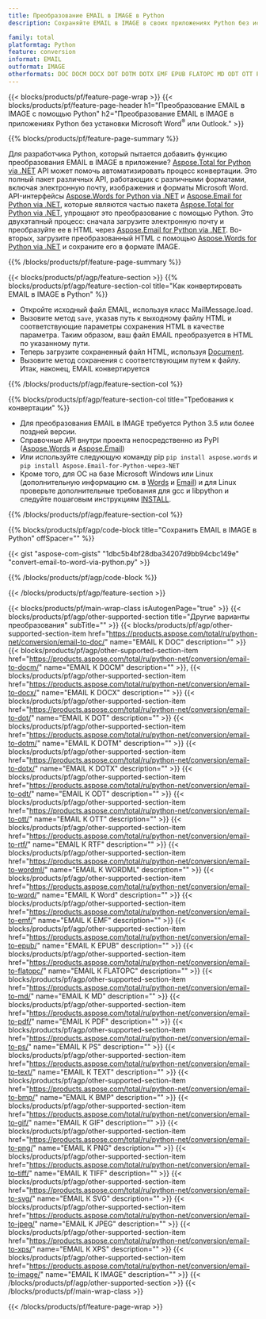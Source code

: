 ```yaml
---
title: Преобразование EMAIL в IMAGE в Python
description: Сохраняйте EMAIL в IMAGE в своих приложениях Python без использования Microsoft Outlook или Word. 

family: total
platformtag: Python
feature: conversion
informat: EMAIL
outformat: IMAGE
otherformats: DOC DOCM DOCX DOT DOTM DOTX EMF EPUB FLATOPC MD ODT OTT PCL PDF PS RTF TEXT WORD WORDML BMP GIF IMAGE JPEG TIFF PNG SVG XPS
---
```

{{< blocks/products/pf/feature-page-wrap >}}
{{< blocks/products/pf/feature-page-header h1="Преобразование EMAIL в IMAGE с помощью Python" h2="Преобразование EMAIL в IMAGE в приложениях Python без установки Microsoft Word<sup>&reg;</sup> или Outlook." >}}

{{% blocks/products/pf/feature-page-summary %}}

Для разработчика Python, который пытается добавить функцию преобразования EMAIL в IMAGE в приложение? [Aspose.Total for Python via .NET](https://products.aspose.com/total/python-net/) API может помочь автоматизировать процесс конвертации. Это полный пакет различных API, работающих с различными форматами, включая электронную почту, изображения и форматы Microsoft Word. API-интерфейсы [Aspose.Words for Python via .NET](https://products.aspose.com/words/python-net/) и [Aspose.Email for Python via .NET](https://products.aspose.com/email/python-net/), которые являются частью пакета [Aspose.Total for Python via .NET](https://products.aspose.com/total/python-net/), упрощают это преобразование с помощью Python. Это двухэтапный процесс: сначала загрузите электронную почту и преобразуйте ее в HTML через [Aspose.Email for Python via .NET](https://products.aspose.com/email/python-net/). Во-вторых, загрузите преобразованный HTML с помощью [Aspose.Words for Python via .NET](https://products.aspose.com/words/python-net/) и сохраните его в формате IMAGE.

{{% /blocks/products/pf/feature-page-summary %}}

{{< blocks/products/pf/agp/feature-section >}}
{{% blocks/products/pf/agp/feature-section-col title="Как конвертировать EMAIL в IMAGE в Python" %}}

- Откройте исходный файл EMAIL, используя класс MailMessage.load.
- Вызовите метод `save`, указав путь к выходному файлу HTML и соответствующие параметры сохранения HTML в качестве параметра. Таким образом, ваш файл EMAIL преобразуется в HTML по указанному пути.
- Теперь загрузите сохраненный файл HTML, используя [Document](https://reference.aspose.com/words/python-net/aspose.words/document/).
- Вызовите метод сохранения с соответствующим путем к файлу. Итак, наконец, EMAIL конвертируется

{{% /blocks/products/pf/agp/feature-section-col %}}

{{% blocks/products/pf/agp/feature-section-col title="Требования к конвертации" %}}

- Для преобразования EMAIL в IMAGE требуется Python 3.5 или более поздней версии.
- Справочные API внутри проекта непосредственно из PyPI ([Aspose.Words](https://pypi.org/project/aspose-words/) и [Aspose.Email](https://pypi.org/project/Aspose.Email-for-Python-via-NET/))
- Или используйте следующую команду pip ```pip install aspose.words``` и ```pip install Aspose.Email-for-Python-через-NET``` 
- Кроме того, для ОС на базе Microsoft Windows или Linux (дополнительную информацию см. в [Words](https://docs.aspose.com/words/python-net/system-requirements/) и [Email](https://docs.aspose.com/email/python-net/system-requirements/)) и для Linux проверьте дополнительные требования для gcc и libpython и следуйте пошаговым инструкциям [INSTALL](https://docs.aspose.com/words/python-net/installation/).
 

{{% /blocks/products/pf/agp/feature-section-col %}}

{{% blocks/products/pf/agp/code-block title="Сохранить EMAIL в IMAGE в Python" offSpacer="" %}}

{{< gist "aspose-com-gists" "1dbc5b4bf28dba34207d9bb94cbc149e" "convert-email-to-word-via-python.py" >}}

{{% /blocks/products/pf/agp/code-block %}}

{{< /blocks/products/pf/agp/feature-section >}}

{{< blocks/products/pf/main-wrap-class isAutogenPage="true" >}}
{{< blocks/products/pf/agp/other-supported-section title="Другие варианты преобразования" subTitle="" >}}
{{< blocks/products/pf/agp/other-supported-section-item href="https://products.aspose.com/total/ru/python-net/conversion/email-to-doc/" name="EMAIL К DOC" description="" >}}
{{< blocks/products/pf/agp/other-supported-section-item href="https://products.aspose.com/total/ru/python-net/conversion/email-to-docm/" name="EMAIL К DOCM" description="" >}},
{{< blocks/products/pf/agp/other-supported-section-item href="https://products.aspose.com/total/ru/python-net/conversion/email-to-docx/" name="EMAIL К DOCX" description="" >}}
{{< blocks/products/pf/agp/other-supported-section-item href="https://products.aspose.com/total/ru/python-net/conversion/email-to-dot/" name="EMAIL К DOT" description="" >}}
{{< blocks/products/pf/agp/other-supported-section-item href="https://products.aspose.com/total/ru/python-net/conversion/email-to-dotm/" name="EMAIL К DOTM" description="" >}}
{{< blocks/products/pf/agp/other-supported-section-item href="https://products.aspose.com/total/ru/python-net/conversion/email-to-dotx/" name="EMAIL К DOTX" description="" >}}
{{< blocks/products/pf/agp/other-supported-section-item href="https://products.aspose.com/total/ru/python-net/conversion/email-to-odt/" name="EMAIL К ODT" description="" >}}
{{< blocks/products/pf/agp/other-supported-section-item href="https://products.aspose.com/total/ru/python-net/conversion/email-to-ott/" name="EMAIL К OTT" description="" >}}
{{< blocks/products/pf/agp/other-supported-section-item href="https://products.aspose.com/total/ru/python-net/conversion/email-to-rtf/" name="EMAIL К RTF" description="" >}}
{{< blocks/products/pf/agp/other-supported-section-item href="https://products.aspose.com/total/ru/python-net/conversion/email-to-wordml/" name="EMAIL К WORDML" description="" >}}
{{< blocks/products/pf/agp/other-supported-section-item href="https://products.aspose.com/total/ru/python-net/conversion/email-to-word/" name="EMAIL К Word" description="" >}}
{{< blocks/products/pf/agp/other-supported-section-item href="https://products.aspose.com/total/ru/python-net/conversion/email-to-emf/" name="EMAIL К EMF" description="" >}}
{{< blocks/products/pf/agp/other-supported-section-item href="https://products.aspose.com/total/ru/python-net/conversion/email-to-epub/" name="EMAIL К EPUB" description="" >}}
{{< blocks/products/pf/agp/other-supported-section-item href="https://products.aspose.com/total/ru/python-net/conversion/email-to-flatopc/" name="EMAIL К FLATOPC" description="" >}}
{{< blocks/products/pf/agp/other-supported-section-item href="https://products.aspose.com/total/ru/python-net/conversion/email-to-md/" name="EMAIL К MD" description="" >}}
{{< blocks/products/pf/agp/other-supported-section-item href="https://products.aspose.com/total/ru/python-net/conversion/email-to-pdf/" name="EMAIL К PDF" description="" >}}
{{< blocks/products/pf/agp/other-supported-section-item href="https://products.aspose.com/total/ru/python-net/conversion/email-to-ps/" name="EMAIL К PS" description="" >}}
{{< blocks/products/pf/agp/other-supported-section-item href="https://products.aspose.com/total/ru/python-net/conversion/email-to-text/" name="EMAIL К TEXT" description="" >}}
{{< blocks/products/pf/agp/other-supported-section-item href="https://products.aspose.com/total/ru/python-net/conversion/email-to-bmp/" name="EMAIL К BMP" description="" >}}
{{< blocks/products/pf/agp/other-supported-section-item href="https://products.aspose.com/total/ru/python-net/conversion/email-to-gif/" name="EMAIL К GIF" description="" >}}
{{< blocks/products/pf/agp/other-supported-section-item href="https://products.aspose.com/total/ru/python-net/conversion/email-to-png/" name="EMAIL К PNG" description="" >}}
{{< blocks/products/pf/agp/other-supported-section-item href="https://products.aspose.com/total/ru/python-net/conversion/email-to-tiff/" name="EMAIL К TIFF" description="" >}}
{{< blocks/products/pf/agp/other-supported-section-item href="https://products.aspose.com/total/ru/python-net/conversion/email-to-svg/" name="EMAIL К SVG" description="" >}}
{{< blocks/products/pf/agp/other-supported-section-item href="https://products.aspose.com/total/ru/python-net/conversion/email-to-jpeg/" name="EMAIL К JPEG" description="" >}}
{{< blocks/products/pf/agp/other-supported-section-item href="https://products.aspose.com/total/ru/python-net/conversion/email-to-xps/" name="EMAIL К XPS" description="" >}}
{{< blocks/products/pf/agp/other-supported-section-item href="https://products.aspose.com/total/ru/python-net/conversion/email-to-image/" name="EMAIL К IMAGE" description="" >}}
{{< /blocks/products/pf/agp/other-supported-section >}}
{{< /blocks/products/pf/main-wrap-class >}}

{{< /blocks/products/pf/feature-page-wrap >}}